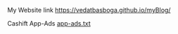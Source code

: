 My Website link 
https://vedatbasboga.github.io/myBlog/

Cashift App-Ads
[app-ads.txt](https://github.com/user-attachments/files/21265317/app-ads.txt)

